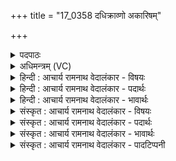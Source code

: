 +++
title = "17_0358 दधिक्राव्णो अकारिषम्"

+++
<details><summary>पदपाठः</summary>

द꣣धिक्रा꣡व्णः꣢। द꣣धि। क्रा꣡व्णः꣢꣯। अ꣣कारिषम्। जिष्णोः꣢। अ꣡श्व꣢꣯स्य। वा꣣जि꣡नः꣢। सु꣣रभि꣢। सु꣣। रभि꣢। नः꣣। मु꣡खा꣢꣯। मु। खा꣣। करत्। प्र꣢। नः꣢। आ꣡यूँ꣢꣯षि। ता꣣रिषत्। ३५८।
</details>

<details><summary>अधिमन्त्रम् (VC)</summary>

- दधिक्रा
- वामदेवो गौतमः
- अनुष्टुप्
- गान्धारः
- ऐन्द्रं काण्डम्
</details>

<details><summary>हिन्दी : आचार्य रामनाथ वेदालंकार - विषयः</summary>

अगले मन्त्र का ‘दधिक्रावा’ अग्निदेवता है। इस नाम से परमात्मा, यज्ञाग्नि और राजा की स्तुति की गयी है।
</details>

<details><summary>हिन्दी : आचार्य रामनाथ वेदालंकार - पदार्थः</summary>

पदार्थान्वय -  प्रथम—परमात्मा के पक्ष में। मैं (जिष्णोः) विजयशील तथा विजय प्रदान करनेवाले, (अश्वस्य) सब शुभ गुणों में व्याप्त, (वाजिनः) बल और विज्ञान से युक्त (दधिक्राव्णः) धारक पृथिवी, चन्द्र, सूर्य, नक्षत्र आदि लोकों को अपनी-अपनी धुरी पर अथवा किसी पिण्ड के चारों ओर घुमानेवाले, अथवा स्तोत्र-धारकों, धर्म-धारकों वा सद्गुण-धारकों को कर्मयोगी बनानेवाले जगदीश्वर का (अकारिषम्) स्वागत करता हूँ। स्वागतवचन द्वारा सत्कृत वह जगदीश्वर (नः) हमारे (मुखा) मुखों को (सुरभि) सुगन्धित अर्थात् कटु-वचन, पर-निन्दा आदि से रहित मधुर सत्य-भाषण के सौरभ से सम्पन्न (करत्) करे, और (नः) हमारी (आयूंषि) आयुओं को (प्र तारिषत्) बढ़ाये ॥ द्वितीय—यज्ञाग्नि के पक्ष में। मैं (जिष्णोः) रोग आदि पर विजय पानेवाले, (अश्वस्य) फैलने के स्वभाववाले, (वाजिनः) हव्यान्नों से युक्त (दधिक्राव्णः) हवियों को धारण कर रूपान्तरित करके देशान्तर में पहुँचा देनेवाले आहवनीय अग्नि का (अकारिषम्) यज्ञ में उपयोग करता हूँ, अर्थात् उसमें हवियों का होम करता हूँ। आहुति दिया हुआ वह यज्ञाग्नि (नः) हमारे (मुखा) मुख को, अर्थात् मुखवर्ती नासिका-प्रदेश को (सुरभि) सुगन्धित (करत्) कर दे, और (नः आयूंषि प्रतारिषत्) हम अग्निहोत्रियों के आयु के वर्षों को बढ़ाये। अभिप्राय यह है कि नियम से अग्निहोत्र करते हुए हम चिरञ्जीवी हों ॥ अग्नि में होमे हुए सुगन्धित हव्य से सुगन्धित हुआ वायु जब श्वास-प्रश्वास-क्रिया द्वारा फेफड़ों के अन्दर जाता है, तब रक्त को शुद्ध कर, उसमें जीवनदायक तत्त्व समाविष्ट करके, उसकी मलिनता को हरकर बाहर निकाल देता है। वेद में कहा भी है—‘हे वायु, तू अपने साथ औषध अन्दर ला, जो मल है उसे बाहर निकाल। तू सब रोगों की दवा है, तू विद्वान् वैद्यों का दूत होकर विचरता है (ऋ० १०।१३७।३)’। एक अन्य मन्त्र में वैद्य कह रहा है—‘हे रोगी ! मैं हवि के द्वारा तुझे जीवन देने के लिए अज्ञात रोग से और राजयक्ष्मा से छुडा दूँगा। यदि तुझे गठिया रोग ने जकड़ लिया है, तो उससे भी वायु और अग्नि तुझे छुड़ा देंगे (ऋ० १०।१६१।१)’ ॥ तृतीय—राजा के पक्ष में। मैं (जिष्णोः) विजयशील (अश्वस्य) अश्व के समान राष्ट्र-रूप रथ को वहन करनेवाले, (वाजिनः) अन्नादि ऐश्वर्यों से युक्त, बलवान् और युद्ध करने में समर्थ, (दधिक्राव्णः) बहुत से लोगों तथा पदार्थों के धारक विमानादि यानों को चलवानेवाले राजा के (अकारिषम्) राजनियमों का पालन करता हूँ। (सः) वह राजा, सदाचारमार्ग में प्रवृत्त करके (नः) हम प्रजाजनों के (मुखा) मुखों को (सुरभि) यश के सौरभ से युक्त (करत्) करे, और (नः) हम प्रजाजनों की (आयूंषि) आयु के वर्षों को (प्रतारिषत्) बढ़ाये। भाव यह है कि आयुर्वेद के शिक्षण, चिकित्सा के सुप्रबन्ध, कृषि-व्यापार-पशुपालन के उत्कर्ष, हिंसा-उपद्रव आदि के निवारण, शत्रुओं के उच्छेद, इस प्रकार के सब उपायों द्वारा राष्ट्रवासियों को अकाल मृत्यु का ग्रास बनने से बचाये ॥७॥ इस मन्त्र में श्लेषालङ्कार है, तृतीय-चतुर्थ पादों में अन्त्यानुप्रास भी है। दधिक्रावा, अश्व और वाजी इन सबके अश्ववाचक होने से पुनरुक्ति प्रतीत होती है, किन्तु यौगिक अर्थ करने से पुनरुक्ति का परिहार हो जाता है, अतः पुनरुक्तवदाभास अलङ्कार है ॥७॥
</details>

<details><summary>हिन्दी : आचार्य रामनाथ वेदालंकार - भावार्थः</summary>

भावार्थ -  परमात्मा की स्तुति, अग्निहोत्र और राजनियमों के पालन द्वारा हमें यशःसौरभ और दीर्घायुष्य प्राप्त करना चाहिए ॥७॥ महीधर ने इस मन्त्र पर यजुर्वेदभाष्य में कात्यायन श्रौतसूत्र की अश्वमेधविधि का अनुसरण करते हुए यह लिखा है कि घोड़े के पास सोयी हुई यजमान की प्रथम परिणीत पत्नी महिषी को वहाँ से उठाकर अध्वर्यु, ब्रह्मा, उद्गाता, होता और क्षत्ता नामक ऋत्विज् इस मन्त्र को पढ़ें। साथ ही ‘सुरभि नो मुखा करत्’ की व्याख्या में लिखा है कि अश्लील भाषण से दुर्गन्ध को प्राप्त हुए मुखों को यज्ञ सुगन्धित कर दे। यह सब प्रलापमात्र है। कौन बुद्धिमान् ऐसा होगा जो पहले तो अश्लील भाषण करके मुखों को दुर्गन्धयुक्त करे और फिर उसकी शुद्धि का उपाय खोजे? ‘कीचड़ लगाकर फिर उसे धोने की अपेक्षा कीचड़ को हाथ न लगाना ही अधिक अच्छा है’ इस नीति का अनुसरण क्यों न किया जाये?
</details>

<details><summary>संस्कृत : आचार्य रामनाथ वेदालंकार - विषयः</summary>

दधिक्रावा अग्निर्देवता। तन्नाम्ना परमात्मानं, यज्ञाग्निं, राजानं च स्तौति।
</details>

<details><summary>संस्कृत : आचार्य रामनाथ वेदालंकार - पदार्थः</summary>

पदार्थान्वय -  प्रथमः—परमात्मपरः। अहम् (जिष्णोः) जयशीलस्य विजयप्रदानशीलस्य च, (अश्वस्य) सकलशुभगुणव्याप्तस्य, (वाजिनः) बलविज्ञानवतः (दधिक्राव्णः) यो दधीन् धारकान् पृथिवीचन्द्रसूर्यनक्षत्रादिलोकान् स्वधुरि किञ्चित् पिण्डं परितो वा क्रमयति परिक्रमयतीति तस्य। दधातीति दधिः, दधातेः ‘आदृगमहनजनः किकिनौ लिट् च। अ० ३।२।१७।’ इति किः प्रत्ययः लिड्वच्च। दधिपूर्वात् क्रमु पादविक्षेपे धातोः ‘अन्येभ्योऽपि दृश्यते। अ० ३।२।७५’ इति वनिप् प्रत्ययः। यद्वा दधीन् स्तोत्रधारकान् धर्मधारकान् सद्गुणधारकान् वा क्रमयति कर्मयोगिनः करोतीति तस्य जगदीश्वरस्य (अकारिषम्) स्वागतं करोमि। अत्र करोतेर्लडर्थे लुङ्। स्वागतवचनेन सत्कृतः स दधिक्रावा जगदीश्वरः (नः) अस्माकं (मुखा) मुखानि (सुरभि) सुरभीणि, कटुवचनपरनिन्दादिरहितमधुरसत्यभाषणसौरभसम्पन्नानि। मुखा, सुरभि इत्युभयत्र ‘शेश्छन्दसि बहुलम्।’ अ० ६।१।७० इति शिलोपः। (करत्) कुर्यात्, (नः) अस्माकम् (आयूंषि) वयोवर्षाणि च (प्र तारिषत्) प्रवर्द्धयेत्। (प्र पूर्वस्तरतिर्वर्द्धनार्थः। ‘करत्’ इति करोतेः, ‘तारिषत्’ इति च तॄ प्लवनसंतरणयोः इत्येतस्य लेटि तिपि रूपम्, द्वितीये ‘सिब्बहुलं लेटि। अ० ३।१।२४’ इति सिबागमः, तस्य च णिद्वत्त्वाद् वृद्धिः। उभयत्र ‘इतश्च लोपः परमैपदेषु। अ० ३।४।९७’ इति तिप इकारलोपः ॥ अथ द्वितीयः—यज्ञाग्निपरः। अहम् (जिष्णोः) रोगादिजयशीलस्य, (अश्वस्य) व्यापनस्वभावस्य, (वाजिनः) हव्यान्नवतः (दधिक्राव्णः२) दधिः हव्यानि धृतवान् सन् तानि भस्मीकृत्य रूपान्तरं नीत्वा क्रमयति वायुमाध्यमेन देशान्तरं प्रापयतीति तस्य आहवनीयस्याग्नेः (अकारिषम्) यज्ञे उपयोगं करोमि, तस्मिन् हव्यानि जुहोमीत्यर्थः। हुतः स यज्ञाग्निः (नः) अस्माकम् (मुखा) मुखम्, मुखवर्तिनासिकाप्रदेशम्। अत्र ‘सुपां सुलुक्। अ० ७।१।३९’ इति द्वितीयैकवचनस्य आकारादेशः। (सुरभि) सौरभयुक्तम् (करत्) कुर्यात्, (नः आयूंषि प्रतारिषत्) अग्निहोतॄणामस्माकम् आयुर्वर्षाणि च प्रवर्द्धयेत्, नियमेनाग्नौ होमं कुर्वन्तो वयं चिरं जीवेमेत्यर्थः ॥ अग्नौ हुतेन सुगन्धिना हव्येन सुरभिगन्धिर्वायुर्यदा श्वासप्रश्वासक्रियया फुप्फुसाभ्यन्तरं गच्छति तदा रक्तं संशोध्य तत्र जीवनदायकं तत्त्वं समावेश्य तन्मालिन्यमपहृत्य बहिर्निस्सारयति। तेन स्वास्थ्य-लाभो दीर्घमायुश्च जायते। तथा च श्रुतिः—आ वा॑त वाहि भेष॒जं वि वा॑त वाहि॒ यद्रपः॑। त्वं हि वि॒श्वभे॑षजो दे॒वानां॑ दू॒त ईय॑से (ऋ० १०।१३७।३) इति। ‘मु॒ञ्चामि॑ त्वा ह॒विषा॒ जीव॑नाय॒ कम॑ज्ञातय॒क्ष्मादु॒त रा॑जय॒क्ष्मात्। ग्राहि॑र्ज॒ग्राह॒ यदि॑ वै॒तदे॑नं॒ तस्या॑ इन्द्राग्नी॒ प्र मु॑मुक्तमेनम्’ (ऋ० १०।१६१।१) इति च। अत्र इन्द्राग्नी वाय्वग्नी इति ज्ञेयम् ॥ अथ तृतीयः—राजपरः। अहम् (जिष्णोः) विजयशीलस्य (अश्वस्य) अश्वरूपस्य, अश्ववद् राष्ट्ररथं वहतः इत्यर्थः, (वाजिनः) अन्नाद्यैश्वर्यवतो, बलवतः, संग्रामसमर्थस्य च। वाज इत्यन्ननाम, बलनाम, संग्रामनाम च। निघं० २।७, २।९, २।१७। वाजी वेजनवान् निरु० २।२८। (दधिक्राव्णः३) यो राज्ये दधीनि बहुजनद्रव्यादिधारकाणि विमानादियानानि क्रमयति सञ्चालयति तस्य नृपतेः (अकारिषम्) राज्यनियमानां पालनं करोमि। (सः) असौ नृपतिः सदाचारमार्गे प्रवर्त्य (नः) अस्माकम् (मुखा) मुखानि (सुरभि) यशःसौरभवन्ति (करत्) कुर्यात्, किञ्च (नः) अस्माकम् प्रजाजनानाम् (आयूंषि) आयुर्वर्षाणि (प्र तारिषत्) प्रवर्द्धयेत्। आयुर्वेदशिक्षणेन, चिकित्सासुप्रबन्धेन, कृषिवाणिज्यपशुपालनोत्कर्षेण, हिंसोपद्रवादिनिवारणेन, शत्रुच्छेदेन एवंविधसकलोपायप्रचारणेन राष्ट्रवासिनोऽकालमृत्युग्रासात् संरक्षेदित्यर्थः ॥७॥४ वेदे ‘दधिक्राः’ ‘दधिक्रावा’ चेत्युभयमपि प्रयुक्तम्। उभयोः प्रत्ययस्यैव भेदः, प्रथमं विट्प्रत्ययान्तं, द्वितीयं च वनिप्प्रत्ययान्तम्। ‘दधिक्राः’ इति पदं यास्काचार्य एवं निर्वक्ति—‘दधिक्रा इत्येतद् दधत् क्रामतीति वा, दधत् क्रन्दतीति वा, दधदाकारी भवतीति वा। तस्याश्ववद् देवतावच्च निगमा भवन्ति (निरु० २।२७)’ इति। तदेव निर्वचनं ‘दधिक्रावा’ इति पदस्यापि तन्मते विज्ञेयम् ॥ अत्र श्लेषालङ्कारः तृतीयचतुर्थपादयोरन्त्यानुप्रासश्च। ‘दधिक्राव्णः, अश्वस्य, वाजिनः’ इति सर्वेषामश्ववाचित्वात् पुनरुक्तत्वप्रतीतेः, यौगिकत्वेन च तत्परिहारात्, पुनरुक्तवदाभासोऽलङ्कारः ॥७॥
</details>

<details><summary>संस्कृत : आचार्य रामनाथ वेदालंकार - भावार्थः</summary>

भावार्थ -  परमात्मस्तवनेनाग्निहोत्रेण राजनियमपालनेन चास्माभिर्यशःसौरभं दीर्घायुष्यं च प्राप्तव्यम् ॥७॥ यजुर्वेदभाष्ये महीधरः कात्यायनश्रौतसूत्रस्याश्वमेधविधिमनुसरन् ‘महिषीं’ यजमानस्य प्रथमपरिणीतां पत्नीमश्वसमीपसुप्तामुत्थाप्य पुरुषा अध्वर्युब्रह्मोद्गातृहोतृक्षत्तारो मन्त्रं पठेयुरित्याह। किञ्च ‘सुरभि नो मुखा करत्’ इति व्याचक्षाणः ‘अश्लीलभाषणेन दुर्गन्धं प्राप्तानि मुखानि सुरभीणि यज्ञः करोत्विति’ प्रतिपादयाञ्चक्रे। तत्सर्वं प्रलपितमात्रम्। कः खलु सुधीर्यः पूर्वमश्लीलभाषणं कृत्वा मुखानि दुर्गन्धतां नयेत्, पश्चाच्च शोधनोपायमन्विष्येत्। ‘प्रक्षालनाद्धि पङ्कस्य दूरादस्पर्शनं वरम्’ इति न्याय एव किमिति नानुस्रियेत ॥
</details>

<details><summary>संस्कृत : आचार्य रामनाथ वेदालंकार - पादटिप्पनी</summary>

टिप्पनी -   १. ऋ० ४।३९।४, य० २३।३२ ऋषिः प्रजापतिः, अ० २०।१३७।३। २. दधिक्रावा अग्निविशेषः। ....धारयति क्रामयति देशान्तरं प्रापयति इति दधिक्रावा अग्निः। क्रमेर्वनिप्प्रत्यये ‘विड्वनोरनुनासिकस्यात्’ (पा० ६।७।४१) इति अनुनासिकस्याकारादेशः। दधिक्राव्णो देवस्य परिचरणम् अकारिषम्—इति भ०। ३. (दधिक्रावाणम्) धारकाणां यानानां क्रामयितारं गमयितारम् इति ऋ० ७।४४।३ भाष्ये द०। ४. दयानन्दर्षिर्मन्त्रमेतम् ऋग्भाष्ये यजुर्भाष्ये च राजप्रजाविषये व्याख्यातवान्।
</details>